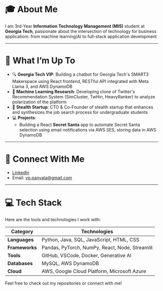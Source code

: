 # 🎓 About Me
I am 3rd-Year **Information Technology Management (MIS)** student at **Georgia Tech**, passionate about the intersection of technology for business applicatiom: from machine learning/AI to full-stack application development

---

# 🚀 What I’m Up To
- 🔍 **Georgia Tech VIP**: Building a chatbot for Georgia Tech's SMART3 Makerspace using React frontend, RESTful API integrated with Meta Llama 3, and AWS DynamoDB
- 🧠 **Machine Learning Research**: Developing clone of Twitter's Recommendation System (SimCluster, TwHin, HeavyRanker) to analyze polarization of the platform
- 🚀 **Stealth Startup**: CTO & Co-Founder of stealth startup that enhances and synthesizes the job search process for undergraduate students 
- 💻 **Projects**:
  - Building a React **Secret Santa** app to automate Secret Santa selection using email notifications via AWS SES, storing data in AWS DynamoDB

---

# 🤝 Connect With Me
- [LinkedIn](https://www.linkedin.com/in/vineel-panyala/)
- Email: vp.panyala@gmail.com

---

# 💻 Tech Stack
Here are the tools and technologies I work with:

| **Category**       | **Technologies**                                                                 |
|---------------------|---------------------------------------------------------------------------------|
| **Languages**       | Python, Java, SQL, JavaScript, HTML, CSS                                        |
| **Frameworks**      | Pandas, PyTorch, NumPy, React, Node, Streamlit                                                          |
| **Tools**           | GitHub, VSCode, Docker, Generative AI                                                 |
| **Databases**       | MySQL, AWS DynamoDB                                                                 |
| **Cloud**           | AWS, Google Cloud Platform, Microsoft Azure                                                             |

Feel free to check out my repositories or connect with me!

<!--
**vineel-panyala/vineel-panyala** is a ✨ _special_ ✨ repository because its `README.md` (this file) appears on your GitHub profile.

Here are some ideas to get you started:

- 🔭 I’m currently working on ...
- 🌱 I’m currently learning ...
- 👯 I’m looking to collaborate on ...
- 🤔 I’m looking for help with ...
- 💬 Ask me about ...
- 📫 How to reach me: ...
- 😄 Pronouns: ...
- ⚡ Fun fact: ...
-->
